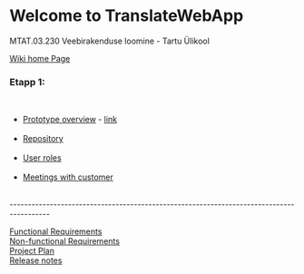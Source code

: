 # Welcome to TranslateWebApp
MTAT.03.230 Veebirakenduse loomine - Tartu Ülikool

<a href="https://github.com/dimazzy/TranslateWebApp/wiki/MTAT.03.230-Veebirakenduste-loomine-wiki">Wiki home Page</a><br>

<h3>Etapp 1:</h3><br>
<ul>
<li><a href="https://docs.google.com/document/d/1E3GpZfUtLvPwIILxpiTMefRKxcDI1uJuzMJVpqy7Us4/edit">Prototype overview</a> - 
<a href ="https://pidoco.com/en/prototype-repository">link</a></li><br>
<li><a href="https://github.com/dimazzy/TranslateWebApp/wiki">Repository</a></li><br>
<li><a href="https://github.com/dimazzy/TranslateWebApp/wiki/User-roles">User roles</a></li><br>
<li><a href="https://github.com/dimazzy/TranslateWebApp/wiki/Meetings-with-customer">Meetings with customer</a></li><br>
</ul>
-----------------------------------------------------------------------------------------

<a href="https://github.com/dimazzy/TranslateWebApp/wiki/Functional-Requirements">Functional Requirements</a><br>
<a href="https://github.com/dimazzy/TranslateWebApp/wiki/Non-functional-Requirements">Non-functional Requirements</a><br>
<a href="https://github.com/dimazzy/TranslateWebApp/wiki/Project-Plan">Project Plan</a><br>
<a href="https://github.com/dimazzy/TranslateWebApp/wiki/Release-notes">Release notes</a><br>
